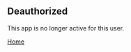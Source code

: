 ## Deauthorized

This app is no longer active for this user.

[Home](https://jgullickson.github.io/taskflow-zoom/)
